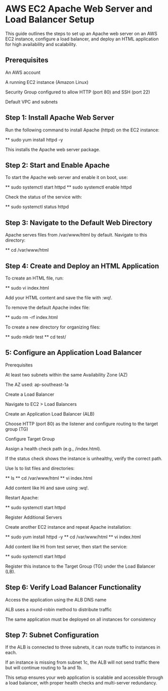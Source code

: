 # AWS EC2 Apache Web Server and Load Balancer Setup

This guide outlines the steps to set up an Apache web server on an AWS EC2 instance, configure a load balancer, and deploy an HTML application for high availability and scalability.

## Prerequisites

An AWS account

A running EC2 instance (Amazon Linux)

Security Group configured to allow HTTP (port 80) and SSH (port 22)

Default VPC and subnets

## Step 1: Install Apache Web Server

Run the following command to install Apache (httpd) on the EC2 instance:

** sudo yum install httpd -y

This installs the Apache web server package.

## Step 2: Start and Enable Apache

To start the Apache web server and enable it on boot, use:

** sudo systemctl start httpd
** sudo systemctl enable httpd

Check the status of the service with:

** sudo systemctl status httpd

## Step 3: Navigate to the Default Web Directory

Apache serves files from /var/www/html by default. Navigate to this directory:

** cd /var/www/html

## Step 4: Create and Deploy an HTML Application

To create an HTML file, run:

** sudo vi index.html

Add your HTML content and save the file with :wq!.

To remove the default Apache index file:

** sudo rm -rf index.html

To create a new directory for organizing files:

** sudo mkdir test
** cd test/

## 5: Configure an Application Load Balancer

Prerequisites

At least two subnets within the same Availability Zone (AZ)

The AZ used: ap-southeast-1a

Create a Load Balancer

Navigate to EC2 > Load Balancers

Create an Application Load Balancer (ALB)

Choose HTTP (port 80) as the listener and configure routing to the target group (TG)

Configure Target Group

Assign a health check path (e.g., /index.html).

If the status check shows the instance is unhealthy, verify the correct path.

Use ls to list files and directories:

** ls
** cd /var/www/html
** vi index.html

Add content like Hi and save using :wq!.

Restart Apache:

** sudo systemctl start httpd

Register Additional Servers

Create another EC2 instance and repeat Apache installation:

** sudo yum install httpd -y
** cd /var/www/html
** vi index.html

Add content like Hi from test server, then start the service:

** sudo systemctl start httpd

Register this instance to the Target Group (TG) under the Load Balancer (LB).

## Step 6: Verify Load Balancer Functionality

Access the application using the ALB DNS name

ALB uses a round-robin method to distribute traffic

The same application must be deployed on all instances for consistency

## Step 7: Subnet Configuration

If the ALB is connected to three subnets, it can route traffic to instances in each.

If an instance is missing from subnet 1c, the ALB will not send traffic there but will continue routing to 1a and 1b.

This setup ensures your web application is scalable and accessible through a load balancer, with proper health checks and multi-server redundancy.



